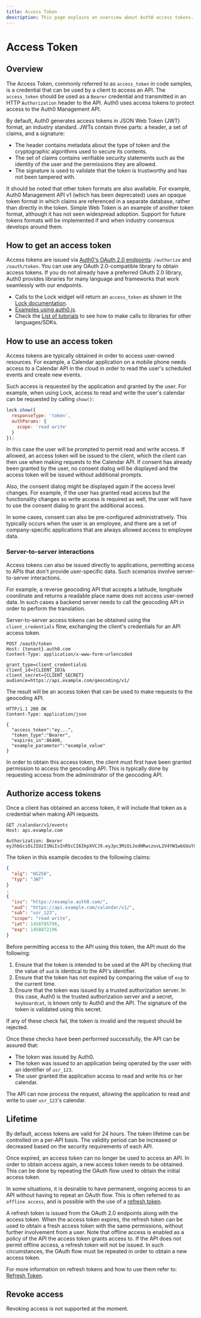 ```yaml
---
title: Access Token
description: This page explains an overview about Auth0 access tokens.
---
```


# Access Token

## Overview

The Access Token, commonly referred to as `access_token` in code samples, is a credential that can be used by a client to access an API. The `access_token` should be used as a `Bearer` credential and transmitted in an HTTP `Authorization` header to the API. Auth0 uses access tokens to protect access to the Auth0 Management API.

By default, Auth0 generates access tokens in JSON Web Token (JWT) format, an industry standard. JWTs contain three parts: a header, a set of claims, and a signature:
- The header contains metadata about the type of token and the cryptographic algorithms used to secure its contents.
- The set of claims contains verifiable security statements such as the identity of the user and the permissions they are allowed.
- The signature is used to validate that the token is trustworthy and has not been tampered with.

It should be noted that other token formats are also available. For example, Auth0 Management API v1 (which has been deprecated) uses an opaque token format in which claims are referenced in a separate database, rather than directly in the token. Simple Web Token is an example of another token format, although it has not seen widespread adoption. Support for future tokens formats will be implemented if and when industry consensus develops around them.

## How to get an access token

Access tokens are issued via [Auth0's OAuth 2.0 endpoints](/api/authentication): `/authorize` and `/oauth/token`. You can use any OAuth 2.0-compatible library to obtain access tokens. If you do not already have a preferred OAuth 2.0 library, Auth0 provides libraries for many language and frameworks that work seamlessly with our endpoints.

* Calls to the Lock widget will return an `access_token` as shown in the [Lock documentation](/libraries/lock).
* [Examples using auth0.js](https://github.com/auth0/auth0.js).
* Check the [List of tutorials](/tutorials) to see how to make calls to libraries for other languages/SDKs.

## How to use an access token

Access tokens are typically obtained in order to access user-owned resources. For example, a Calendar application on a mobile phone needs access to a Calendar API in the cloud in order to read the user's scheduled events and create new events.

Such access is requested by the application and granted by the user. For example, when using Lock, access to read and write the user's calendar can be requested by calling `show()`:

```js
lock.show({
  responseType: 'token',
  authParams: {
    scope: 'read write'
  }
});
```

In this case the user will be prompted to permit read and write access. If allowed, an access token will be issued to the client, which the client can then use when making requests to the Calendar API. If consent has already been granted by the user, no consent dialog will be displayed and the access token will be issued without additional prompts.

Also, the consent dialog might be displayed again if the access level changes. For example, if the user has granted read access but the functionality changes so write access is required as well, the user will have to use the consent dialog to grant the additional access.

In some cases, consent can also be pre-configured administratively. This typically occurs when the user is an employee, and there are a set of company-specific applications that are always allowed access to employee data.

### Server-to-server interactions

Access tokens can also be issued directly to applications, permitting access to APIs that don't provide user-specific data. Such scenarios involve server-to-server interactions.

For example, a reverse geocoding API that accepts a latitude, longitude coordinate and returns a readable place name does not access user-owned data. In such cases a backend server needs to call the geocoding API in order to perform the translation.

Server-to-server access tokens can be obtained using the `client_credentials` flow, exchanging the client's credentials for an API access token.

```
POST /oauth/token
Host​: {tenant}.auth0.com
Content-Type: application/x-www-form-urlencoded

grant_type=client_credentials&
client_id={CLIENT_ID}&
client_secret={CLIENT_SECRET}
audience=https://api.example.com/geocoding/v1/
```

The result will be an access token that can be used to make requests to the geocoding API.

```
HTTP/1.1 200 OK
Content-Type: application/json

{
  "access_token":"ey...",
  "token_type":"Bearer",
  "expires_in":86400,
  "example_parameter":"example_value"
}
```

In order to obtain this access token, the client must first have been granted permission to access the geocoding API. This is typically done by requesting access from the administrator of the geocoding API.

## Authorize access tokens

Once a client has obtained an access token, it will include that token as a credential when making API requests.

```
GET /calandar/v1/events
Host​: api.example.com

Authorization: Bearer eyJhbGciOiJIUzI1NiIsInR5cCI6IkpXVCJ9.eyJpc3MiOiJodHRwczovL2V4YW1wbGUuYXV0aDAuY29tLyIsImF1ZCI6Imh0dHBzOi8vYXBpLmV4YW1wbGUuY29tL2NhbGFuZGFyL3YxLyIsInN1YiI6InVzcl8xMjMiLCJpYXQiOjE0NTg3ODU3OTYsImV4cCI6MTQ1ODg3MjE5Nn0.CA7eaHjIHz5NxeIJoFK9krqaeZrPLwmMmgI_XiQiIkQ
```

The token in this example decodes to the following claims:

```json
{
  "alg": "HS256",
  "typ": "JWT"
}
.
{
  "iss": "https://example.auth0.com/",
  "aud": "https://api.example.com/calandar/v1/",
  "sub": "usr_123",
  "scope": "read write",
  "iat": 1458785796,
  "exp": 1458872196
}
```

Before permitting access to the API using this token, the API must do the following:

1. Ensure that the token is intended to be used at the API by checking that the value of `aud` is identical to the API's identifier.
1. Ensure that the token has not expired by comparing the value of `exp` to the current time.
1. Ensure that the token was issued by a trusted authorization server. In this case, Auth0 is the trusted authorization server and a secret, `keyboardcat`, is known only to Auth0 and the API. The signature of the token is validated using this secret.

If any of these check fail, the token is invalid and the request should be rejected.

Once these checks have been performed successfully, the API can be assured that:

- The token was issued by Auth0.
- The token was issued to an application being operated by the user with an identifier of `usr_123`.
- The user granted the application access to read and write his or her calendar.

The API can now process the request, allowing the application to read and write to user `usr_123`'s calendar.

## Lifetime

By default, access tokens are valid for 24 hours. The token lifetime can be controlled on a per-API basis. The validity period can be increased or decreased based on the security requirements of each API.

Once expired, an access token can no longer be used to access an API. In order to obtain access again, a new access token needs to be obtained. This can be done by repeating the OAuth flow used to obtain the initial access token.

In some situations, it is desirable to have permanent, ongoing access to an API without having to repeat an OAuth flow. This is often referred to as `offline access`, and is possible with the use of a [refresh token](/tokens/refresh-token).

A refresh token is issued from the OAuth 2.0 endpoints along with the access token. When the access token expires, the refresh token can be used to obtain a fresh access token with the same permissions, without further involvement from a user. Note that offline access is enabled as a policy of the API the access token grants access to. If the API does not permit offline access, a refresh token will not be issued. In such circumstances, the OAuth flow must be repeated in order to obtain a new access token.

For more information on refresh tokens and how to use them refer to: [Refresh Token](/tokens/refresh-token).

## Revoke access

Revoking access is not supported at the moment.
